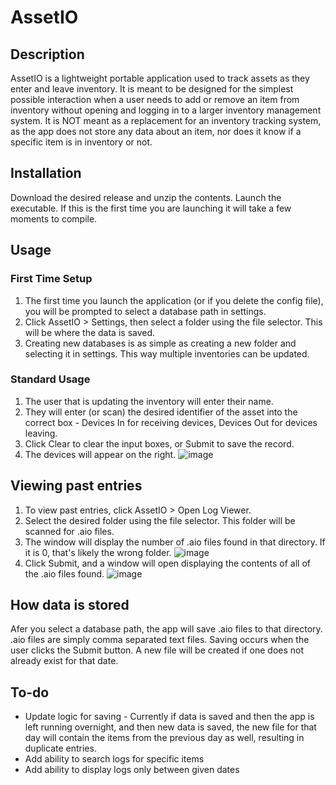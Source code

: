 # AssetIO

## Description
AssetIO is a lightweight portable application used to track assets as they enter and leave inventory.
It is meant to be designed for the simplest possible interaction when a user needs to add or remove an item from inventory without opening and logging in to a larger inventory management system.
It is NOT meant as a replacement for an inventory tracking system, as the app does not store any data about an item, nor does it know if a specific item is in inventory or not.

## Installation
Download the desired release and unzip the contents.
Launch the executable. If this is the first time you are launching it will take a few moments to compile.

## Usage
### First Time Setup
1. The first time you launch the application (or if you delete the config file), you will be prompted to select a database path in settings.
2. Click AssetIO > Settings, then select a folder using the file selector. This will be where the data is saved.
3. Creating new databases is as simple as creating a new folder and selecting it in settings. This way multiple inventories can be updated.

### Standard Usage
1. The user that is updating the inventory will enter their name.
2. They will enter (or scan) the desired identifier of the asset into the correct box - Devices In for receiving devices, Devices Out for devices leaving.
3. Click Clear to clear the input boxes, or Submit to save the record.
4. The devices will appear on the right.
![image](https://github.com/user-attachments/assets/07abd97c-2fed-4655-8be2-70689c095fb6)

## Viewing past entries
1. To view past entries, click AssetIO > Open Log Viewer.
2. Select the desired folder using the file selector. This folder will be scanned for .aio files.
3. The window will display the number of .aio files found in that directory. If it is 0, that's likely the wrong folder.
![image](https://github.com/user-attachments/assets/1ab9ef63-d197-4b3e-97cd-7f5b3c47b26a)
5. Click Submit, and a window will open displaying the contents of all of the .aio files found.
![image](https://github.com/user-attachments/assets/78047c91-92f7-41c8-b684-8e7f8aae0db2)

## How data is stored
Afer you select a database path, the app will save .aio files to that directory.
.aio files are simply comma separated text files.
Saving occurs when the user clicks the Submit button.
A new file will be created if one does not already exist for that date.

## To-do
- Update logic for saving - Currently if data is saved and then the app is left running overnight, and then new data is saved, the new file for that day will contain the items from the previous day as well, resulting in duplicate entries.
- Add ability to search logs for specific items
- Add ability to display logs only between given dates
